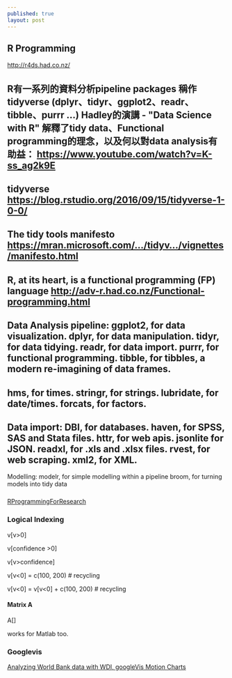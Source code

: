 ```yaml
---
published: true
layout: post
---
```

## R Programming



http://r4ds.had.co.nz/


R有一系列的資料分析pipeline packages 稱作 tidyverse
(dplyr、tidyr、ggplot2、readr、tibble、purrr ...)
Hadley的演講 - "Data Science with R" 解釋了tidy data、Functional programming的理念，以及何以對data analysis有助益：
https://www.youtube.com/watch?v=K-ss_ag2k9E
--
tidyverse
https://blog.rstudio.org/2016/09/15/tidyverse-1-0-0/
--
The tidy tools manifesto
https://mran.microsoft.com/…/tidyv…/vignettes/manifesto.html
--
R, at its heart, is a functional programming (FP) language
http://adv-r.had.co.nz/Functional-programming.html
--
Data Analysis pipeline:
ggplot2, for data visualization.
dplyr, for data manipulation.
tidyr, for data tidying.
readr, for data import.
purrr, for functional programming.
tibble, for tibbles, a modern re-imagining of data frames.
--
hms, for times.
stringr, for strings.
lubridate, for date/times.
forcats, for factors.
--
Data import:
DBI, for databases.
haven, for SPSS, SAS and Stata files.
httr, for web apis.
jsonlite for JSON.
readxl, for .xls and .xlsx files.
rvest, for web scraping.
xml2, for XML.
--
Modelling:
modelr, for simple modelling within a pipeline
broom, for turning models into tidy data

### 
[RProgrammingForResearch](https://geanders.github.io/RProgrammingForResearch/exploring-data-1.html)

### Logical Indexing

v[v>0]

v[confidence >0]

v[v>confidence]

v[v<0] = c(100, 200)  \# recycling

v[v<0] = v[v<0] + c(100, 200)  \# recycling


#### Matrix A


A[]


works for Matlab too.


### Googlevis

[Analyzing World Bank data with WDI, googleVis Motion Charts](https://www.r-bloggers.com/analyzing-world-bank-data-with-wdi-googlevis-motion-charts/?utm_source=feedburner&utm_medium=feed&utm_campaign=Feed%3A+RBloggers+%28R+bloggers%29)
